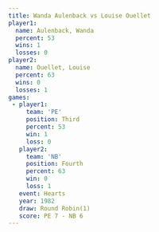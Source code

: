 ```yaml
---
title: Wanda Aulenback vs Louise Ouellet
player1:                
  name: Aulenback, Wanda
  percent: 53           
  wins: 1               
  losses: 0             
player2:                
  name: Ouellet, Louise 
  percent: 63           
  wins: 0               
  losses: 1             
games:
 - player1:         
     team: 'PE'     
     position: Third
     percent: 53    
     win: 1         
     loss: 0        
   player2:          
     team: 'NB'      
     position: Fourth
     percent: 63     
     win: 0          
     loss: 1         
   event: Hearts       
   year: 1982          
   draw: Round Robin(1)
   score: PE 7 - NB 6  
---
```

